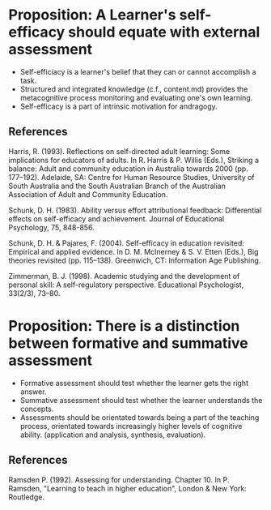 # Proposition: A Learner's self-efficacy should equate with external assessment

* Self-efficiacy is a learner's belief that they can or cannot accomplish a task.
* Structured and integrated knowledge (c.f., content.md) provides the metacognitive process monitoring and evaluating one's own learning.
* Self-efficacy is a part of intrinsic motivation for andragogy.

## References

Harris, R. (1993). Reflections on self-directed adult learning: Some implications for educators of adults. In R. Harris & P. Willis (Eds.), Striking a balance: Adult and community education in Australia towards 2000 (pp. 177–192). Adelaide, SA: Centre for Human Resource Studies, University of South Australia and the South Australian Branch of the Australian Association of Adult and Community Education.

Schunk, D. H. (1983). Ability versus effort attributional feedback: Differential effects on self-efficacy and achievement. Journal of Educational Psychology, 75, 848-856.

Schunk, D. H. & Pajares, F. (2004). Self-efficacy in education revisited: Empirical and applied evidence. In D. M. McInerney & S. V. Etten (Eds.), Big theories revisited (pp. 115–138). Greenwich, CT: Information Age Publishing.
  
Zimmerman, B. J. (1998). Academic studying and the development of personal skill: A self-regulatory perspective. Educational Psychologist, 33(2/3), 73–80.

# Proposition: There is a distinction between formative and summative assessment

* Formative assessment should test whether the learner gets the right answer.
* Summative assessment should test whether the learner understands the concepts.
* Assessments should be orientated towards being a part of the teaching process, orientated towards increasingly higher levels of cognitive ability. (application and analysis, synthesis, evaluation).

## References

Ramsden P. (1992). Assessing for understanding. Chapter 10. In P. Ramsden, "Learning to teach in higher education", London & New York: Routledge.
